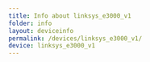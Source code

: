 ```yaml
---
title: Info about linksys_e3000_v1
folder: info
layout: deviceinfo
permalink: /devices/linksys_e3000_v1/
device: linksys_e3000_v1
---
```

